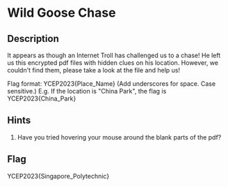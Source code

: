 # Wild Goose Chase

## Description

It appears as though an Internet Troll has challenged us to a chase! He left us this encrypted pdf files with hidden clues on his location. However, we couldn't find them, please take a look at the file and help us! 

Flag format: YCEP2023{Place_Name} (Add underscores for space. Case sensitive.)
E.g. If the location is "China Park", the flag is YCEP2023{China_Park}

## Hints

1. Have you tried hovering your mouse around the blank parts of the pdf?

## Flag

YCEP2023{Singapore_Polytechnic}